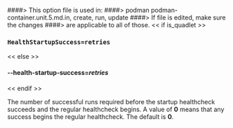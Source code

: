 ####> This option file is used in:
####>   podman podman-container.unit.5.md.in, create, run, update
####> If file is edited, make sure the changes
####> are applicable to all of those.
<< if is_quadlet >>
### `HealthStartupSuccess=retries`
<< else >>
#### **--health-startup-success**=*retries*
<< endif >>

The number of successful runs required before the startup healthcheck succeeds and the regular healthcheck begins. A value
of **0** means that any success begins the regular healthcheck. The default is **0**.
